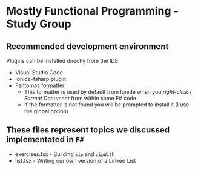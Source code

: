 # Mostly Functional Programming - Study Group

## Recommended development environment

Plugins can be installed directly from the IDE

* Visual Studio Code
* Ionide-fsharp plugin
* Fantomas formatter
  * This formatter is used by default from Ionide when you _right-click_ / _Format Document_ from within some F# code
  * If the formatter is not found you will be prompted to install it (I use the global option)

## These files represent topics we discussed implementated in `F#`

* exercises.fsx - Building `zip` and `zipWith`
* list.fsx - Writing our own version of a Linked List
